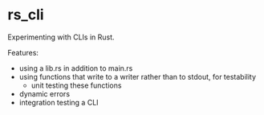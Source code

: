 # rs_cli

Experimenting with CLIs in Rust.

Features:

- using a lib.rs in addition to main.rs
- using functions that write to a writer rather than to stdout, for testability
  - unit testing these functions
- dynamic errors
- integration testing a CLI

